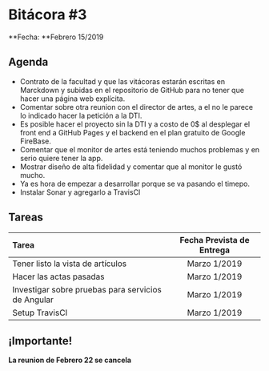 # Bitácora #3

**Fecha: **Febrero 15/2019

## Agenda

- Contrato de la facultad y que las vitácoras estarán escritas en Marckdown y subidas en el repositorio de GitHub para no tener que hacer una página web explícita.
- Comentar sobre otra reunion con el director de artes, a el no le parece lo indicado hacer la petición a la DTI.
- Es posible hacer el proyecto sin la DTI y a costo de 0$ al desplegar el front end a GitHub Pages y el backend en el plan gratuito de Google FireBase.
- Comentar que el monitor de artes está teniendo muchos problemas y en serio quiere tener la app.
- Mostrar diseño de alta fidelidad y comentar que al monitor le gustó mucho.
- Ya es hora de empezar a desarrollar porque se va pasando el timepo.
- Instalar Sonar y agregarlo a TravisCI

## Tareas

| Tarea                                              | Fecha Prevista de Entrega |
| :------------------------------------------------- | :-----------------------: |
| Tener listo la vista de artículos                  |       Marzo 1/2019        |
| Hacer las actas pasadas                            |       Marzo 1/2019        |
| Investigar sobre pruebas para servicios de Angular |       Marzo 1/2019        |
| Setup TravisCI                                     |       Marzo 1/2019        |

## ¡Importante!

**La reunion de Febrero 22 se cancela**





